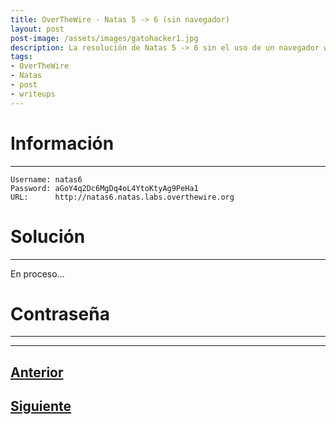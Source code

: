```yaml
---
title: OverTheWire - Natas 5 -> 6 (sin navegador)
layout: post
post-image: /assets/images/gatohacker1.jpg 
description: La resolución de Natas 5 -> 6 sin el uso de un navegador web.
tags:
- OverTheWire
- Natas
- post
- writeups
---
```

# Información
---

```
Username: natas6
Password: aGoY4q2Dc6MgDq4oL4YtoKtyAg9PeHa1
URL:      http://natas6.natas.labs.overthewire.org
```

# Solución
---

En proceso...

# Contraseña
---


---

## [Anterior](/blog/level-4-5)
## [Siguiente](/blog/level-6-7)